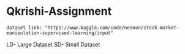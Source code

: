 # Qkrishi-Assignment

```
dataset link: "https://www.kaggle.com/code/neeoon/stock-market-manipulation-supervised-learning/input"
```


 LD- Large Dataset
 SD- Small Dataset



